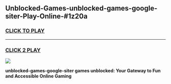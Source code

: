 
## Unblocked-Games-unblocked-games-google-siter-Play-Online-#1z20a
<h3>
<a href="https://premium.freeplayer.one?title=unblocked-games-google-siter&ref=27F">CLICK TO PLAY</a></h3>
<hr>

<h3>
<a href="https://premium.freeplayer.one?title=unblocked-games-google-siter&ref=27F">CLICK 2 PLAY</a>
  
</h3>

<a href="https://premium.freeplayer.one?title=unblocked-games-google-siter&ref=27F"><img src="https://clearcache.store/games.png"></a>


**unblocked-games-google-siter games unblocked: Your Gateway to Fun and Accessible Online Gaming**
